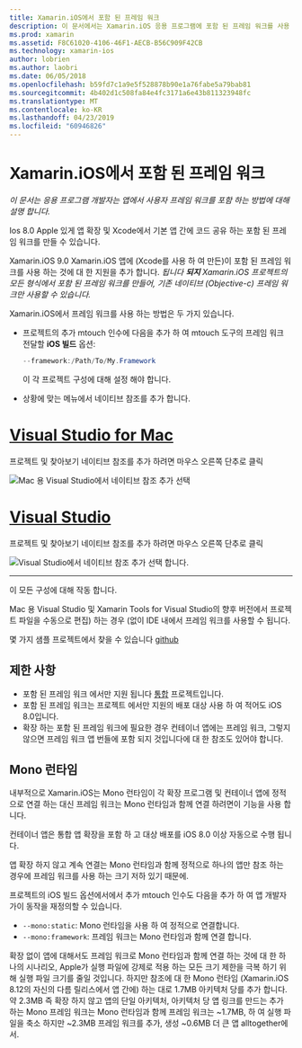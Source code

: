 ```yaml
---
title: Xamarin.iOS에서 포함 된 프레임 워크
description: 이 문서에서는 Xamarin.iOS 응용 프로그램에 포함 된 프레임 워크를 사용 하 여 코드를 공유 하는 방법을 설명 합니다. Mtouch 도구 또는 네이티브 참조를 사용 하 여이 수행할 수 있습니다.
ms.prod: xamarin
ms.assetid: F8C61020-4106-46F1-AECB-B56C909F42CB
ms.technology: xamarin-ios
author: lobrien
ms.author: laobri
ms.date: 06/05/2018
ms.openlocfilehash: b59fd7c1a9e5f528878b90e1a76fabe5a79bab81
ms.sourcegitcommit: 4b402d1c508fa84e4fc3171a6e43b811323948fc
ms.translationtype: MT
ms.contentlocale: ko-KR
ms.lasthandoff: 04/23/2019
ms.locfileid: "60946826"
---
```

# <a name="embedded-frameworks-in-xamarinios"></a>Xamarin.iOS에서 포함 된 프레임 워크

_이 문서는 응용 프로그램 개발자는 앱에서 사용자 프레임 워크를 포함 하는 방법에 대해 설명 합니다._

Ios 8.0 Apple 있게 앱 확장 및 Xcode에서 기본 앱 간에 코드 공유 하는 포함 된 프레임 워크를 만들 수 있습니다.

Xamarin.iOS 9.0 Xamarin.iOS 앱에 (Xcode를 사용 하 여 만든)이 포함 된 프레임 워크를 사용 하는 것에 대 한 지원을 추가 합니다. *됩니다 **되지** Xamarin.iOS 프로젝트의 모든 형식에서 포함 된 프레임 워크를 만들어, 기존 네이티브 (Objective-c) 프레임 워크만 사용할 수 있습니다.*

Xamarin.iOS에서 프레임 워크를 사용 하는 방법은 두 가지 있습니다.

- 프로젝트의 추가 mtouch 인수에 다음을 추가 하 여 mtouch 도구의 프레임 워크 전달할 **iOS 빌드** 옵션:

  ```csharp
  --framework:/Path/To/My.Framework
  ```

  이 각 프로젝트 구성에 대해 설정 해야 합니다.

- 상황에 맞는 메뉴에서 네이티브 참조를 추가 합니다.

# <a name="visual-studio-for-mactabmacos"></a>[Visual Studio for Mac](#tab/macos)

프로젝트 및 찾아보기 네이티브 참조를 추가 하려면 마우스 오른쪽 단추로 클릭

![](embedded-frameworks-images/xam-native-refs.png "Mac 용 Visual Studio에서 네이티브 참조 추가 선택")

# <a name="visual-studiotabwindows"></a>[Visual Studio](#tab/windows)

프로젝트 및 찾아보기 네이티브 참조를 추가 하려면 마우스 오른쪽 단추로 클릭

![](embedded-frameworks-images/vs-native-refs.png "Visual Studio에서 네이티브 참조 추가 선택 합니다.")

-----

  이 모든 구성에 대해 작동 합니다.

Mac 용 Visual Studio 및 Xamarin Tools for Visual Studio의 향후 버전에서 프로젝트 파일을 수동으로 편집) 하는 경우 (없이 IDE 내에서 프레임 워크를 사용할 수 됩니다.

몇 가지 샘플 프로젝트에서 찾을 수 있습니다 [github](https://github.com/rolfbjarne/embedded-frameworks)

## <a name="limitations"></a>제한 사항

- 포함 된 프레임 워크 에서만 지원 됩니다 [통합](~/cross-platform/macios/unified/index.md) 프로젝트입니다.
- 포함 된 프레임 워크는 프로젝트 에서만 지원의 배포 대상 사용 하 여 적어도 iOS 8.0입니다.
- 확장 하는 포함 된 프레임 워크에 필요한 경우 컨테이너 앱에는 프레임 워크, 그렇지 않으면 프레임 워크 앱 번들에 포함 되지 것입니다에 대 한 참조도 있어야 합니다.

## <a name="the-mono-runtime"></a>Mono 런타임

내부적으로 Xamarin.iOS는 Mono 런타임이 각 확장 프로그램 및 컨테이너 앱에 정적으로 연결 하는 대신 프레임 워크는 Mono 런타임과 함께 연결 하려면이 기능을 사용 합니다.

컨테이너 앱은 통합 앱 확장을 포함 하 고 대상 배포를 iOS 8.0 이상 자동으로 수행 됩니다.

앱 확장 하지 않고 계속 연결는 Mono 런타임과 함께 정적으로 하나의 앱만 참조 하는 경우에 프레임 워크를 사용 하는 크기 저하 있기 때문에.

프로젝트의 iOS 빌드 옵션에서에서 추가 mtouch 인수도 다음을 추가 하 여 앱 개발자가이 동작을 재정의할 수 있습니다.

- `--mono:static`: Mono 런타임을 사용 하 여 정적으로 연결합니다.
- `--mono:framework`: 프레임 워크는 Mono 런타임과 함께 연결 합니다.

확장 없이 앱에 대해서도 프레임 워크로 Mono 런타임과 함께 연결 하는 것에 대 한 하나의 시나리오, Apple가 실행 파일에 강제로 적용 하는 모든 크기 제한을 극복 하기 위해 실행 파일 크기를 줄일 것입니다. 하지만 참조에 대 한 Mono 런타임 (Xamarin.iOS 8.12의 자신의 다름 릴리스에서 앱 간에) 하는 대로 1.7MB 아키텍처 당를 추가 합니다. 약 2.3MB 즉 확장 하지 않고 앱의 단일 아키텍처, 아키텍처 당 앱 링크를 만드는 추가 하는 Mono 프레임 워크는 Mono 런타임과 함께 프레임 워크는 ~1.7MB, 하 여 실행 파일을 축소 하지만 ~2.3MB 프레임 워크를 추가, 생성 ~0.6MB 더 큰 앱 alltogether에서.

